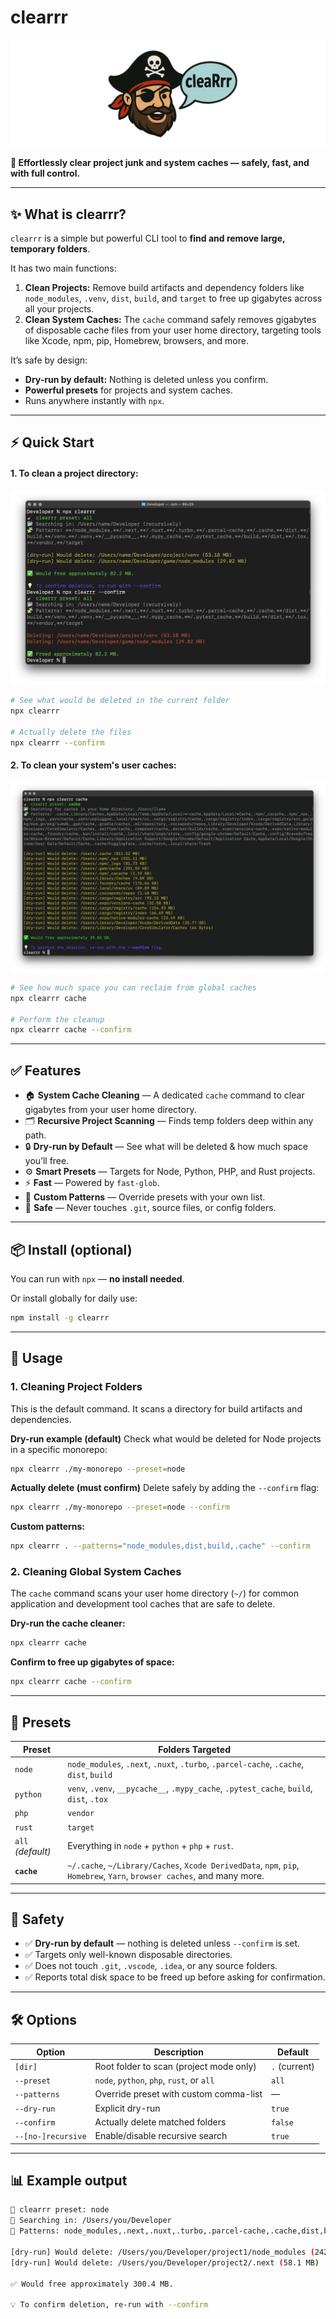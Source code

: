 # clearrr

<img src="https://raw.githubusercontent.com/aaurelions/clearrr/refs/heads/main/banner.png">

**🧹 Effortlessly clear project junk and system caches — safely, fast, and with full control.**

---

## ✨ What is clearrr?

`clearrr` is a simple but powerful CLI tool to **find and remove large, temporary folders**.

It has two main functions:

1.  **Clean Projects:** Remove build artifacts and dependency folders like `node_modules`, `.venv`, `dist`, `build`, and `target` to free up gigabytes across all your projects.
2.  **Clean System Caches:** The `cache` command safely removes gigabytes of disposable cache files from your user home directory, targeting tools like Xcode, npm, pip, Homebrew, browsers, and more.

It’s safe by design:

- **Dry-run by default:** Nothing is deleted unless you confirm.
- **Powerful presets** for projects and system caches.
- Runs anywhere instantly with `npx`.

---

## ⚡️ Quick Start

#### 1. To clean a project directory:

<img src="https://raw.githubusercontent.com/aaurelions/clearrr/refs/heads/main/screenshot.png">

```bash
# See what would be deleted in the current folder
npx clearrr

# Actually delete the files
npx clearrr --confirm
```

#### 2. To clean your system's user caches:

<img src="https://raw.githubusercontent.com/aaurelions/clearrr/refs/heads/main/screenshot2.png">

```bash
# See how much space you can reclaim from global caches
npx clearrr cache

# Perform the cleanup
npx clearrr cache --confirm
```

---

## ✅ Features

- 🏠 **System Cache Cleaning** — A dedicated `cache` command to clear gigabytes from your user home directory.
- 🗂️ **Recursive Project Scanning** — Finds temp folders deep within any path.
- 🔒 **Dry-run by Default** — See what will be deleted & how much space you’ll free.
- ⚙️ **Smart Presets** — Targets for Node, Python, PHP, and Rust projects.
- ⚡️ **Fast** — Powered by `fast-glob`.
- 🧩 **Custom Patterns** — Override presets with your own list.
- 🧹 **Safe** — Never touches `.git`, source files, or config folders.

---

## 📦 Install (optional)

You can run with `npx` — **no install needed**.

Or install globally for daily use:

```bash
npm install -g clearrr
```

---

## 🏁 Usage

### 1. Cleaning Project Folders

This is the default command. It scans a directory for build artifacts and dependencies.

**Dry-run example (default)**
Check what would be deleted for Node projects in a specific monorepo:

```bash
npx clearrr ./my-monorepo --preset=node
```

**Actually delete (must confirm)**
Delete safely by adding the `--confirm` flag:

```bash
npx clearrr ./my-monorepo --preset=node --confirm
```

**Custom patterns:**

```bash
npx clearrr . --patterns="node_modules,dist,build,.cache" --confirm
```

### 2. Cleaning Global System Caches

The `cache` command scans your user home directory (`~/`) for common application and development tool caches that are safe to delete.

**Dry-run the cache cleaner:**

```bash
npx clearrr cache
```

**Confirm to free up gigabytes of space:**

```bash
npx clearrr cache --confirm
```

---

## 📁 Presets

| Preset            | Folders Targeted                                                                                                        |
| ----------------- | ----------------------------------------------------------------------------------------------------------------------- |
| `node`            | `node_modules`, `.next`, `.nuxt`, `.turbo`, `.parcel-cache`, `.cache`, `dist`, `build`                                  |
| `python`          | `venv`, `.venv`, `__pycache__`, `.mypy_cache`, `.pytest_cache`, `build`, `dist`, `.tox`                                 |
| `php`             | `vendor`                                                                                                                |
| `rust`            | `target`                                                                                                                |
| `all` _(default)_ | Everything in `node` + `python` + `php` + `rust`.                                                                       |
| **`cache`**       | `~/.cache`, `~/Library/Caches`, `Xcode DerivedData`, `npm`, `pip`, `Homebrew`, `Yarn`, `browser caches`, and many more. |

---

## 🧯 Safety

- ✅ **Dry-run by default** — nothing is deleted unless `--confirm` is set.
- ✅ Targets only well-known disposable directories.
- ✅ Does not touch `.git`, `.vscode`, `.idea`, or any source folders.
- ✅ Reports total disk space to be freed up before asking for confirmation.

---

## 🛠️ Options

| Option             | Description                               | Default       |
| ------------------ | ----------------------------------------- | ------------- |
| `[dir]`            | Root folder to scan (project mode only)   | `.` (current) |
| `--preset`         | `node`, `python`, `php`, `rust`, or `all` | `all`         |
| `--patterns`       | Override preset with custom comma-list    | —             |
| `--dry-run`        | Explicit dry-run                          | `true`        |
| `--confirm`        | Actually delete matched folders           | `false`       |
| `--[no-]recursive` | Enable/disable recursive search           | `true`        |

---

## 📊 Example output

```bash
🧹 clearrr preset: node
📂 Searching in: /Users/you/Developer
🧩 Patterns: node_modules,.next,.nuxt,.turbo,.parcel-cache,.cache,dist,build

[dry-run] Would delete: /Users/you/Developer/project1/node_modules (242.3 MB)
[dry-run] Would delete: /Users/you/Developer/project2/.next (58.1 MB)

✅ Would free approximately 300.4 MB.

💡 To confirm deletion, re-run with --confirm
```
